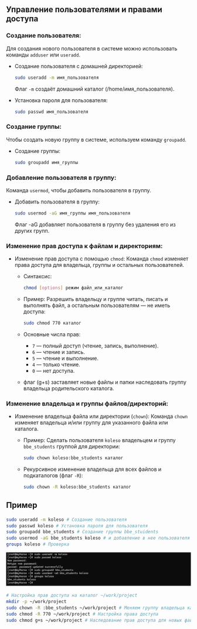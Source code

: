 ## Управление пользователями и правами доступа

### Создание пользователя:

Для создания нового пользователя в системе можно 
использовать команды `adduser` или `useradd`.

+ Создание пользователя с домашней директорией:
    ```bash
    sudo useradd -m имя_пользователя
    ```
  Флаг `-m` создаёт домашний каталог (/home/имя_пользователя).

+ Установка пароля для пользователя:
    ```bash
    sudo passwd имя_пользователя
    ```

### Создание группы:
Чтобы создать новую группу в системе, используем команду `groupadd`.

+ Создание группы:
    ```bash
    sudo groupadd имя_группы
    ```

### Добавление пользователя в группу:

Команда `usermod`, чтобы добавить пользователя в группу.

+ Добавить пользователя в группу:
    ```bash
    sudo usermod -aG имя_группы имя_пользователя
    ```
  Флаг -aG добавляет пользователя в группу без удаления его из других групп.

### Изменение прав доступа к файлам и директориям:

+ Изменение прав доступа с помощью `chmod`:
Команда `chmod` изменяет права доступа для владельца, группы и остальных пользователей. 
  + Синтаксис:
    ```bash
    chmod [options] режим файл_или_каталог
    ```
  + Пример: Разрешить владельцу и группе читать, писать и выполнять файл, а остальным пользователям — не иметь доступа:

    ```bash
    sudo chmod 770 каталог
    ```
    
  + Основные числа прав:
    + `7` — полный доступ (чтение, запись, выполнение).
    + `6` — чтение и запись.
    + `5` — чтение и выполнение.
    + `4` — только чтение.
    + `0` — нет доступа.
  + флаг (g+s) заставляет новые файлы и папки наследовать группу 
владельца родительского каталога.


### Изменение владельца и группы файлов/директорий:
+ Изменение владельца файла или директории (`chown`):
  Команда `chown` изменяет владельца и/или группу для указанного файла или каталога.

  + Пример: Сделать пользователя `koleso` владельцем и группу `bbe_students` группой для директории:

    ```bash
    sudo chown koleso:bbe_students каталог
    ```

  + Рекурсивное изменение владельца для всех файлов и подкаталогов (флаг `-R`):

    ```bash
    sudo chown -R koleso:bbe_students каталог
    ```




## Пример

```bash
sudo useradd -m koleso # Создание пользователя
sudo passwd koleso # Установка пароля для пользователя
sudo groupadd bbe_students # Создание группы bbe_stuidents
sudo usermod -aG bbe_students koleso # и добавление в нее пользователя koleso
groups koleso # Проверка
```
![img.png](media/report2/img.png)

```bash
# Настройка прав доступа на каталог ~/work/project
mkdir -p ~/work/project
sudo chown -R :bbe_students ~/work/project # Меняем группу владельца каталога
sudo chmod -R 770 ~/work/project # Настройка права доступа
sudo chmod g+s ~/work/project # Наследование прав доступа для новых файлов
```
